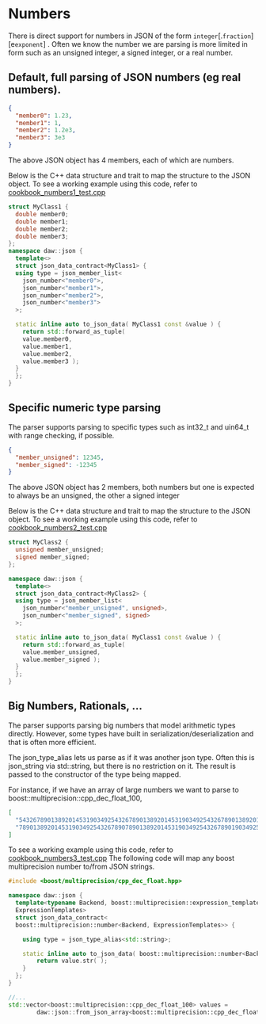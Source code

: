 # Numbers

There is direct support for numbers in JSON of the form `integer`[.`fraction`][e`exponent`] . Often we know the number we are parsing is more limited in form such as an unsigned integer, a signed integer, or a real number.

## Default, full parsing of JSON numbers (eg real numbers).

```json
{
  "member0": 1.23,
  "member1": 1,
  "member2": 1.2e3,
  "member3": 3e3
}
```

The above JSON object has 4 members, each of which are numbers.

Below is the C++ data structure and trait to map the structure to the JSON object.
To see a working example using this code, refer to [cookbook_numbers1_test.cpp](../../tests/src/cookbook_numbers1_test.cpp)

```c++
struct MyClass1 {
  double member0;
  double member1;
  double member2;
  double member3;
};
namespace daw::json {
  template<>
  struct json_data_contract<MyClass1> {
  using type = json_member_list<
    json_number<"member0">, 
    json_number<"member1">, 
    json_number<"member2">,
    json_number<"member3">
  >;

  static inline auto to_json_data( MyClass1 const &value ) {
    return std::forward_as_tuple( 
    value.member0, 
    value.member1,
    value.member2,
    value.member3 );
  }
  };
}
```

## Specific numeric type parsing

The parser supports parsing to specific types such as int32_t and uin64_t with range checking, if possible.

```json
{
  "member_unsigned": 12345,
  "member_signed": -12345
}
```

The above JSON object has 2 members, both numbers but one is expected to always be an unsigned, the other a signed integer

Below is the C++ data structure and trait to map the structure to the JSON object.
To see a working example using this code, refer to [cookbook_numbers2_test.cpp](../../tests/src/cookbook_numbers2_test.cpp)

```c++
struct MyClass2 {
  unsigned member_unsigned;
  signed member_signed;
};

namespace daw::json {
  template<>
  struct json_data_contract<MyClass2> {
  using type = json_member_list<
    json_number<"member_unsigned", unsigned>,
    json_number<"member_signed", signed>
  >;

  static inline auto to_json_data( MyClass1 const &value ) {
    return std::forward_as_tuple( 
    value.member_unsigned, 
    value.member_signed );
  }
  };
}
```

## Big Numbers, Rationals, ...

The parser supports parsing big numbers that model arithmetic types directly. However, some types have built in serialization/deserialization and that is often more efficient.

The json_type_alias lets us parse as if it was another json type. Often this is json_string via std::string, but there is no restriction on it. The result is passed to the constructor of the type being mapped.

For instance, if we have an array of large numbers we want to parse to boost::multiprecision::cpp_dec_float_100,

```json
[
  "54326789013892014531903492543267890138920145319034925432678901389201",
  "7890138920145319034925432678907890138920145319034925432678901903492543267890"
]
```

To see a working example using this code, refer to [cookbook_numbers3_test.cpp](../../tests/src/cookbook_numbers3_test.cpp)
The following code will map any boost multiprecision number to/from JSON strings.

```c++
#include <boost/multiprecision/cpp_dec_float.hpp>

namespace daw::json {
  template<typename Backend, boost::multiprecision::expression_template_option
  ExpressionTemplates>
  struct json_data_contract<
  boost::multiprecision::number<Backend, ExpressionTemplates>> {

    using type = json_type_alias<std::string>;

    static inline auto to_json_data( boost::multiprecision::number<Backend, ExpressionTemplates> const &value ) {
    	return value.str( );
    }
  };
} 

//...
std::vector<boost::multiprecision::cpp_dec_float_100> values = 
		daw::json::from_json_array<boost::multiprecision::cpp_dec_float_100>( json_string ); 
```



